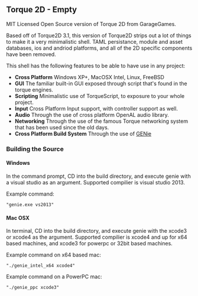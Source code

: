 ## Torque 2D - Empty

MIT Licensed Open Source version of Torque 2D from GarageGames.

Based off of Torque2D 3.1, this version of Torque2D strips out a lot of things to make it a very minimalistic shell. TAML persistance, module and asset databases, ios and andriod platforms, and all of the 2D specific components have been removed.

This shell has the following features to be able to have use in any project:

* **Cross Platform** Windows XP+, MacOSX Intel, Linux, FreeBSD
* **GUI** The familiar built-in GUI exposed through script that's found in the torque engines.
* **Scripting** Minimalistic use of TorqueScript, to exposure to your whole project.
* **Input** Cross Platform Input support, with controller support as well.
* **Audio** Through the use of cross platform OpenAL audio library.
* **Networking** Through the use of the famous Torque networking system that has been used since the old days.
* **Cross Platform Build System** Through the use of [GENie](https://github.com/bkaradzic/genie#what-is-it)

### Building the Source

#### Windows
In the command prompt, CD into the build directory, and execute genie with a visual studio as an argument. Supported compilier is visual studio 2013.

Example command:

```
"genie.exe vs2013"
```

#### Mac OSX
In terminal, CD into the build directory, and execute genie with the xcode3 or xcode4 as the argument. Supported compilier is xcode4 and up for x64 based machines, and xcode3 for powerpc or 32bit based machines.

Example command on x64 based mac:

```
"./genie_intel_x64 xcode4"
```

Example command on a PowerPC mac:

```
"./genie_ppc xcode3"
```
